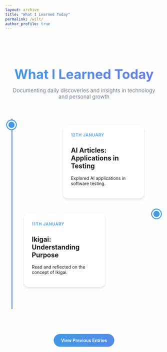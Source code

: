 ```yaml
---
layout: archive
title: "What I Learned Today"
permalink: /wilt/
author_profile: true
---
```


<div class="wilt-container">
  <header class="wilt-header">
    <h1>What I Learned Today</h1>
    <p>Documenting daily discoveries and insights in technology and personal growth</p>
  </header>
  <div class="timeline">
    <article class="timeline-entry">
      <div class="timeline-dot"></div>
      <div class="timeline-content">
        <div class="entry-date">12th January</div>
        <h2>AI Articles: Applications in Testing</h2>
        <p>Explored AI applications in software testing.</p>
      </div>
    </article>
    <article class="timeline-entry">
      <div class="timeline-dot"></div>
      <div class="timeline-content">
        <div class="entry-date">11th January</div>
        <h2>Ikigai: Understanding Purpose</h2>
        <p>Read and reflected on the concept of Ikigai.</p>
      </div>
    </article>
  </div>
  <div class="archives-link">
    <a href="/november-wilt">View Previous Entries</a>
  </div>
</div>

<style>
.wilt-container {
  max-width: 900px;
  margin: 0 auto;
  padding: 40px 20px;
}
.wilt-header {
  text-align: center;
  margin-bottom: 60px;
}
.wilt-header h1 {
  font-size: 3em;
  color: #1a202c;
  margin-bottom: 15px;
  font-weight: 700;
  background: linear-gradient(120deg, #4299e1, #667eea, #4299e1);
  -webkit-background-clip: text;
  -webkit-text-fill-color: transparent;
  background-size: 200% auto;
  animation: gradientFlow 3s linear infinite;
}
.wilt-header p {
  color: #718096;
  font-size: 1.2em;
}
@keyframes gradientFlow {
  0% { background-position: 0% 50%; }
  50% { background-position: 100% 50%; }
  100% { background-position: 0% 50%; }
}
.timeline {
  position: relative;
  padding: 20px 0;
}
.timeline::before {
  content: '';
  position: absolute;
  top: 0;
  left: 0;
  width: 3px;
  height: 100%;
  background: linear-gradient(to right, #4299e1, #667eea);
  z-index: 1;
}
.timeline-entry {
  position: relative;
  margin-bottom: 50px;
  display: flex;
  align-items: flex-start;
}
.timeline-entry:nth-child(odd) {
  justify-content: flex-end;
}
.timeline-entry:nth-child(even) {
  justify-content: flex-start;
}
.timeline-dot {
  width: 20px;
  height: 20px;
  background: #4299e1;
  border-radius: 50%;
  z-index: 2;
  border: 4px solid white;
  box-shadow: 0 0 0 3px #4299e1;
  position: absolute;
  top: 0;
  transform: translateY(-50%);
}
.timeline-entry:nth-child(odd) .timeline-dot {
  right: 100%;
  transform: translateX(50%) translateY(-50%);
}
.timeline-entry:nth-child(even) .timeline-dot {
  left: 100%;
  transform: translateX(-50%) translateY(-50%);
}
.timeline-content {
  max-width: 45%;
  background: white;
  border-radius: 15px;
  padding: 25px;
  box-shadow: 0 4px 6px rgba(0, 0, 0, 0.1);
  transition: all 0.3s ease;
  z-index: 2;
}
.timeline-entry:nth-child(odd) .timeline-content {
  margin-right: 40px;
}
.timeline-entry:nth-child(even) .timeline-content {
  margin-left: 40px;
}
.timeline-content:hover {
  transform: translateY(-5px) scale(1.02);
  box-shadow: 0 8px 15px rgba(0, 0, 0, 0.1);
}
.timeline-entry:nth-child(odd) .timeline::before {
  left: 100%;
  background: linear-gradient(to left, #4299e1, #667eea);
}
.timeline-entry:nth-child(even) .timeline::before {
  left: 0;
  background: linear-gradient(to right, #4299e1, #667eea);
}
.entry-date {
  font-size: 0.9em;
  color: #4299e1;
  font-weight: 600;
  margin-bottom: 10px;
  text-transform: uppercase;
  letter-spacing: 1px;
}
.archives-link {
  text-align: center;
  margin-top: 60px;
  padding: 20px;
}
.archives-link a {
  display: inline-block;
  padding: 12px 24px;
  background: linear-gradient(120deg, #4299e1, #667eea);
  background-size: 200% auto;
  color: white;
  text-decoration: none;
  border-radius: 25px;
  font-weight: 600;
  transition: all 0.3s ease;
}
.archives-link a:hover {
  transform: translateY(-2px);
  box-shadow: 0 4px 12px rgba(66, 153, 225, 0.3);
  background-position: right center;
}
</style>